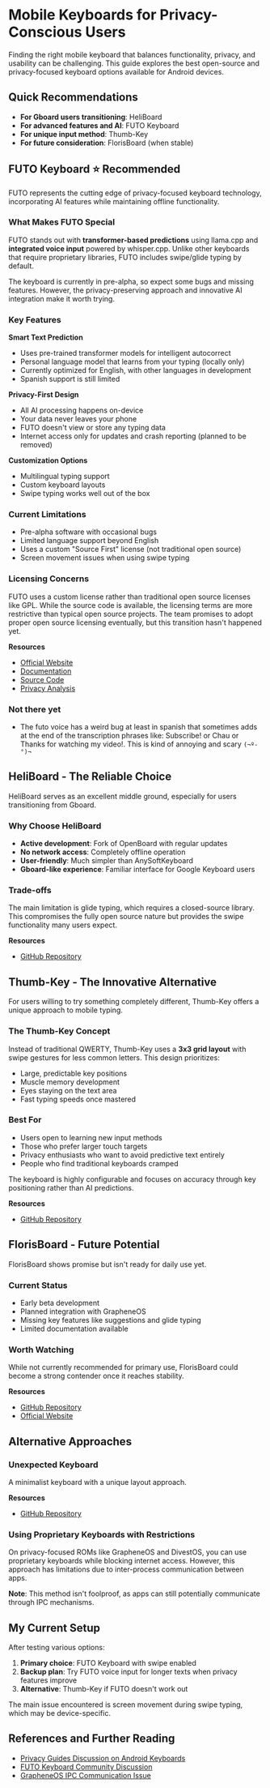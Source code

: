 # Mobile Keyboards for Privacy-Conscious Users

Finding the right mobile keyboard that balances functionality, privacy, and usability can be challenging. This guide explores the best open-source and privacy-focused keyboard options available for Android devices.

## Quick Recommendations

- **For Gboard users transitioning**: HeliBoard
- **For advanced features and AI**: FUTO Keyboard
- **For unique input method**: Thumb-Key
- **For future consideration**: FlorisBoard (when stable)

## FUTO Keyboard ⭐ Recommended

FUTO represents the cutting edge of privacy-focused keyboard technology, incorporating AI features while maintaining offline functionality.

### What Makes FUTO Special

FUTO stands out with **transformer-based predictions** using llama.cpp and **integrated voice input** powered by whisper.cpp. Unlike other keyboards that require proprietary libraries, FUTO includes swipe/glide typing by default.

The keyboard is currently in pre-alpha, so expect some bugs and missing features. However, the privacy-preserving approach and innovative AI integration make it worth trying.

### Key Features

**Smart Text Prediction**

- Uses pre-trained transformer models for intelligent autocorrect
- Personal language model that learns from your typing (locally only)
- Currently optimized for English, with other languages in development
- Spanish support is still limited

**Privacy-First Design**

- All AI processing happens on-device
- Your data never leaves your phone
- FUTO doesn't view or store any typing data
- Internet access only for updates and crash reporting (planned to be removed)

**Customization Options**

- Multilingual typing support
- Custom keyboard layouts
- Swipe typing works well out of the box

### Current Limitations

- Pre-alpha software with occasional bugs
- Limited language support beyond English
- Uses a custom "Source First" license (not traditional open source)
- Screen movement issues when using swipe typing

### Licensing Concerns

FUTO uses a custom license rather than traditional open source licenses like GPL. While the source code is available, the licensing terms are more restrictive than typical open source projects. The team promises to adopt proper open source licensing eventually, but this transition hasn't happened yet.

**Resources**

- [Official Website](https://keyboard.futo.org/)
- [Documentation](https://docs.keyboard.futo.org/)
- [Source Code](https://gitlab.futo.org/alex/voiceinput)
- [Privacy Analysis](https://privseclaw.info/posts/futokeyboard/)

### Not there yet

- The futo voice has a weird bug at least in spanish that sometimes adds at the end of the transcription phrases like: Subscribe! or Chau or Thanks for watching my video!. This is kind of annoying and scary `(¬º-°)¬`

## HeliBoard - The Reliable Choice

HeliBoard serves as an excellent middle ground, especially for users transitioning from Gboard.

### Why Choose HeliBoard

- **Active development**: Fork of OpenBoard with regular updates
- **No network access**: Completely offline operation
- **User-friendly**: Much simpler than AnySoftKeyboard
- **Gboard-like experience**: Familiar interface for Google Keyboard users

### Trade-offs

The main limitation is glide typing, which requires a closed-source library. This compromises the fully open source nature but provides the swipe functionality many users expect.

**Resources**

- [GitHub Repository](https://github.com/Helium314/HeliBoard)

## Thumb-Key - The Innovative Alternative

For users willing to try something completely different, Thumb-Key offers a unique approach to mobile typing.

### The Thumb-Key Concept

Instead of traditional QWERTY, Thumb-Key uses a **3x3 grid layout** with swipe gestures for less common letters. This design prioritizes:

- Large, predictable key positions
- Muscle memory development
- Eyes staying on the text area
- Fast typing speeds once mastered

### Best For

- Users open to learning new input methods
- Those who prefer larger touch targets
- Privacy enthusiasts who want to avoid predictive text entirely
- People who find traditional keyboards cramped

The keyboard is highly configurable and focuses on accuracy through key positioning rather than AI predictions.

**Resources**

- [GitHub Repository](https://github.com/dessalines/thumb-key)

## FlorisBoard - Future Potential

FlorisBoard shows promise but isn't ready for daily use yet.

### Current Status

- Early beta development
- Planned integration with GrapheneOS
- Missing key features like suggestions and glide typing
- Limited documentation available

### Worth Watching

While not currently recommended for primary use, FlorisBoard could become a strong contender once it reaches stability.

**Resources**

- [GitHub Repository](https://github.com/florisboard/florisboard)
- [Official Website](https://florisboard.org/)

## Alternative Approaches

### Unexpected Keyboard

A minimalist keyboard with a unique layout approach.

**Resources**

- [GitHub Repository](https://github.com/Julow/Unexpected-Keyboard)

### Using Proprietary Keyboards with Restrictions

On privacy-focused ROMs like GrapheneOS and DivestOS, you can use proprietary keyboards while blocking internet access. However, this approach has limitations due to inter-process communication between apps.

**Note**: This method isn't foolproof, as apps can still potentially communicate through IPC mechanisms.

## My Current Setup

After testing various options:

1. **Primary choice**: FUTO Keyboard with swipe enabled
2. **Backup plan**: Try FUTO voice input for longer texts when privacy features improve
3. **Alternative**: Thumb-Key if FUTO doesn't work out

The main issue encountered is screen movement during swipe typing, which may be device-specific.

## References and Further Reading

- [Privacy Guides Discussion on Android Keyboards](https://discuss.privacyguides.net/t/recommend-open-source-android-keyboards/17808/36)
- [FUTO Keyboard Community Discussion](https://discuss.privacyguides.net/t/futo-keyboard/18896)
- [GrapheneOS IPC Communication Issue](https://github.com/GrapheneOS/os-issue-tracker/issues/2810)


